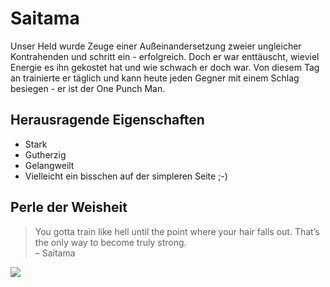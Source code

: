 # Saitama

Unser Held wurde Zeuge einer Außeinandersetzung  zweier ungleicher Kontrahenden und schritt ein - erfolgreich. Doch er war enttäuscht, wieviel Energie es ihn gekostet hat und wie schwach er doch war. Von diesem Tag an trainierte er täglich und kann heute jeden Gegner mit einem Schlag besiegen - er ist der One Punch Man.

## Herausragende Eigenschaften

* Stark
* Gutherzig
* Gelangweilt
* Vielleicht ein bisschen auf der simpleren Seite ;-)

## Perle der Weisheit

> You gotta train like hell until the point where your hair falls out. That’s the only way to become truly strong.  
> – Saitama

<img src="http://onepunchman-anime.net/character/img/detail_saitama.png"/>